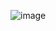 ![image](https://user-images.githubusercontent.com/65298005/114946931-b7b39680-9e7e-11eb-949c-535ca0798072.png)
